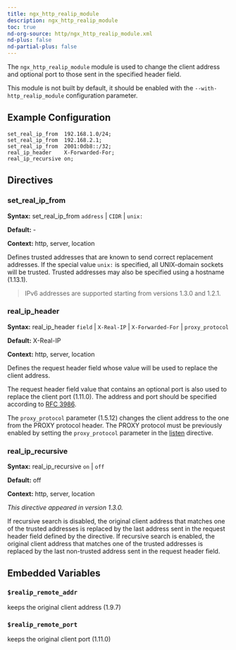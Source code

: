 ```yaml
---
title: ngx_http_realip_module
description: ngx_http_realip_module
toc: true
nd-org-source: http/ngx_http_realip_module.xml
nd-plus: false
nd-partial-plus: false
---
```



<!--
      ********************************************************************************
      🛑 WARNING: AUTOGENERATED FILE - DO NOT EDIT 🛑 This Markdown file was
      automatically generated from the source XML documentation. Any manual
      changes made directly to this file will be overwritten. To request or
      suggest changes, please edit the source XML files instead.
      https://github.com/nginx/nginx.org/tree/main/xml/en
      ********************************************************************************
      -->


The `ngx_http_realip_module` module is used
to change the client address and optional port
to those sent in the specified header field.

This module is not built by default, it should be enabled with the
`--with-http_realip_module`
configuration parameter.
## Example Configuration


```nginx
set_real_ip_from  192.168.1.0/24;
set_real_ip_from  192.168.2.1;
set_real_ip_from  2001:0db8::/32;
real_ip_header    X-Forwarded-For;
real_ip_recursive on;

```

## Directives

### set_real_ip_from

**Syntax:** set_real_ip_from `address` | `CIDR` | `unix:`

**Default:** -

**Context:** http, server, location


Defines trusted addresses that are known to send correct
replacement addresses.
If the special value `unix:` is specified,
all UNIX-domain sockets will be trusted.
Trusted addresses may also be specified using a hostname (1.13.1).

> IPv6 addresses are supported starting from versions 1.3.0 and 1.2.1.

### real_ip_header

**Syntax:** real_ip_header `field` | `X-Real-IP` | `X-Forwarded-For` | `proxy_protocol`

**Default:** X-Real-IP

**Context:** http, server, location


Defines the request header field
whose value will be used to replace the client address.

The request header field value that contains an optional port
is also used to replace the client port (1.11.0).
The address and port should be specified according to
[RFC 3986](https://datatracker.ietf.org/doc/html/rfc3986).

The `proxy_protocol` parameter (1.5.12) changes
the client address to the one from the PROXY protocol header.
The PROXY protocol must be previously enabled by setting the
`proxy_protocol` parameter
in the [listen](/nginx/module-reference/http/ngx_http_core_module#listen) directive.
### real_ip_recursive

**Syntax:** real_ip_recursive `on` | `off`

**Default:** off

**Context:** http, server, location

_This directive appeared in version 1.3.0._


If recursive search is disabled, the original client address that
matches one of the trusted addresses is replaced by the last
address sent in the request header field defined by the
[](#real_ip_header) directive.
If recursive search is enabled, the original client address that
matches one of the trusted addresses is replaced by the last
non-trusted address sent in the request header field.
## Embedded Variables



### ``$realip_remote_addr``


keeps the original client address (1.9.7)



### ``$realip_remote_port``


keeps the original client port (1.11.0)



